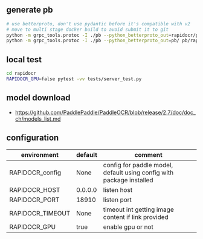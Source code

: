 ## generate pb
```bash
# use betterproto, don't use pydantic before it's compatible with v2
# move to multi stage docker build to avoid submit it to git
python -m grpc_tools.protoc -I ./pb --python_betterproto_out=rapidocr/pb/ pb/rapidocr.proto
python -m grpc_tools.protoc -I ./pb --python_betterproto_out=pb/ pb/rapidocr.proto
```

## local test
```bash
cd rapidocr
RAPIDOCR_GPU=false pytest -vv tests/server_test.py
```

## model download
* https://github.com/PaddlePaddle/PaddleOCR/blob/release/2.7/doc/doc_ch/models_list.md

## configuration
| environment      | default | comment                                                              |
| ---------------- | ------- | -------------------------------------------------------------------- |
| RAPIDOCR_config  | None    | config for paddle model, default using config with package installed |
| RAPIDOCR_HOST    | 0.0.0.0 | listen host                                                          |
| RAPIDOCR_PORT    | 18910   | listen port                                                          |
| RAPIDOCR_TIMEOUT | None    | timeout int getting image content if link provided                   |
| RAPIDOCR_GPU     | true    | enable gpu or not                                                    |
